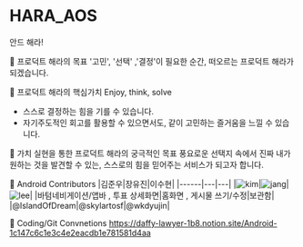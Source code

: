 # HARA_AOS
안드 해라!

🔘 프로덕트 해라의 목표
'고민', '선택' ,'결정'이 필요한 순간, 떠오르는 프로덕트 해라가 되겠습니다.

🔘 프로덕트 해라의 핵심가치
Enjoy, think, solve
- 스스로 결정하는 힘을 기를 수 있습니다.
- 자기주도적인 회고를 활용할 수 있으면서도, 같이 고민하는 즐거움을 느낄 수 있습니다.

🔘 가치 실현을 통한 프로덕트 해라의 궁극적인 목표
풍요로운 선택지 속에서 진짜 내가 원하는 것을 발견할 수 있는, 스스로의 힘을 믿어주는 서비스가 되고자 합니다.

🔘 Android Contributors
|김준우|장유진|이수현|
|------|---|---|
|![kim](https://user-images.githubusercontent.com/70648111/210428609-7cc6ae75-c31b-4ae6-9e4f-89437115b3dd.png)|![jang](https://user-images.githubusercontent.com/70648111/210428550-3bb9068f-ed99-4cee-969f-cad3bcd75450.png)|![lee](https://user-images.githubusercontent.com/70648111/210428639-0151f375-e0b6-458c-a9fe-1b440d99878f.png)|
|바텀네비게이션/앱바 , 투표 상세화면|홈화면 , 게시물 쓰기/수정|보관함|
|@IslandOfDream|@skylartosf|@wkdyujin|

🔘 Coding/Git Convnetions
https://daffy-lawyer-1b8.notion.site/Android-1c147c6c1e3c4e2eacdb1e781581d4aa
